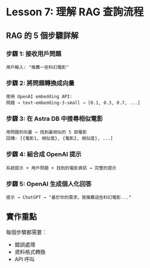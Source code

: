 # Lesson 7: 理解 RAG 查詢流程

## RAG 的 5 個步驟詳解

### 步驟 1: 接收用戶問題
```pseudocode
用戶輸入: "推薦一些科幻電影"
```

### 步驟 2: 將問題轉換成向量
```pseudocode
使用 OpenAI embedding API:
問題 → text-embedding-3-small → [0.1, 0.3, 0.7, ...]
```

### 步驟 3: 在 Astra DB 中搜尋相似電影
```pseudocode
用問題的向量 → 找到最相似的 5 部電影
回傳: [{電影1, 相似度}, {電影2, 相似度}, ...]
```

### 步驟 4: 組合成 OpenAI 提示
```pseudocode
系統提示 + 用戶問題 + 找到的電影資訊 → 完整的提示
```

### 步驟 5: OpenAI 生成個人化回答
```pseudocode
提示 → ChatGPT → "基於你的需求，我推薦這些科幻電影..."
```

## 實作重點

每個步驟都需要：
- 錯誤處理
- 資料格式轉換
- API 呼叫
